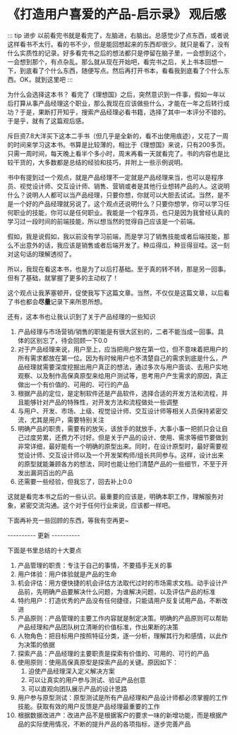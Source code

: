 # 《打造用户喜爱的产品-启示录》 观后感

::: tip 进步
以前看完书就是看完了，左脑进，右脑出。总感觉少了点东西，或者说这样看书不太行。看的书不少，但是能回想起来的东西却很少。就只是看了，没有什么实质性的记录。好多看完书之后的想法都只是停留在脑子里，一会想到这个，一会想到那个，有点杂乱。那么就从现在开始吧，看完书之后，关上书本回想一下，到底看了个什么东西，随便写点。然后再打开书本，看看我到底看了个什么东西。OK，就到这里吧
:::

 为什么会选择这本书？ 看完了《理想国》之后，突然意识到一件事，假如一年以后打算从事产品经理这个职业，那么我现在应该做些什么，才能在一年之后转行成功？于是，果断打开知乎，搜索产品经理必看书籍，选择了其中一本评分不错的。于是乎，就有了这篇观后感。

 斥巨资7.8大洋买下这本二手书（但几乎是全新的，看不出使用痕迹），又花了一周的时间来学习这本书。书算是比较薄的，相比于《理想国》来说，只有200多页。只需一周时间，每天晚上看半个多小时，周末再看一天就看完了。书的内容也是比较干货的，大多数都是总结的经验和技巧，并附上一些示例说明。

 书中有提到过一个观点，就是产品经理不一定就是产品经理来当，也可以是程序员、视觉设计师、交互设计师、销售、营销或者是其他行业想转产品的人。这说明什么？说明人人都可以当产品经理，只要你想，你就可以大胆去试试。当然，是不是一个好的产品经理就另说了。这个观点还说明什么？只要你想学，你可以学习任何职业的技能，你可以是任何职业。我能是一个程序员，也只是因为我曾经认真的学习过一段时间的前端技能，所以想当然的觉得自己应该是一个前端。

 假如，我是说假如，我以前没有学习前端，而是学习了销售技能或者后端技能，那么不出意外的话，我应该是销售或者后端开发了。种瓜得瓜，种豆得豆哇。这一刻对这句话的理解透彻了。

 所以，我现在看这本书，也是为了以后打基础。至于真的转不转，那是另一回事。但有了基础，就掌握了更多的主动权了！

这个观点让我茅塞顿开，促使我写下这篇文章。当然，不仅仅是这篇文章，以后看了书也都会**尽量**记录下来所思所想。

还有，这本书也让我认识到了关于产品经理的一些知识
1. 产品经理与市场营销/销售的职能是有很大区别的，二者不能当成一回事。具体的区别忘了，待会回顾一下0.0
2. 对于产品经理来说，用户至上，应当把用户放在第一位，但不意味着把用户的所有需求都放在第一位。因为有时候用户也不清楚自己的需求到底是什么，产品经理就需要深度挖掘出用户真正的想法，通过多次与用户面谈、去用户实地观察、以及制作高保真原型来给用户测试等，思考用户产生需求的原因，真正做出一个有价值的、可用的、可行的产品
3. 根据产品的定位，是定制软件还是产品软件，选择合适的开发方法和流程，并且能够针对产品的特殊性，对开发方法和流程做处一些调整
4. 与用户、开发、市场、上级、视觉设计师、交互设计师等相关人员保持紧密交流，尤其是用户，需要特别关注
5. 明确产品的职责，需要有的放矢，该放手的就放手，大事小事一把抓只会让自己过度劳累，还费力不讨好。但是关于产品的设计、使用、需求等细节要做到非常详细，最好能有一个明确的原型出来。同时，在设计原型时，最好需要视觉设计师、交互设计师以及一个开发架构师/组长共同参与。这样，设计出来的原型就能兼顾各方的想法，同时也能让他们清楚产品的一些细节，不至于开发出漏洞百出的产品
6. 还需要一些经验，但我忘了，回去补上0.0

这就是看完本书之后的一些认识。最重要的应该是，明确本职工作，理解服务对象，紧密交流沟通。这个对于任何行业来说，应该都一样吧。

下面再补充一些回顾的东西，等我有空再更~

---------- 更新 ----------

下面是书里总结的十大要点
1. 产品管理的职责：专注于自己的事情，不要插手无关的事
2. 用户体验：用户体验就是产品的生命
3. 机会评估：用方便快捷的机会评估方法取代过时的市场需求文档。动手设计产品前，先明确产品要解决什么问题，为谁解决问题，以及评估产品的标准
4. 特约用户：打造优秀的产品没有任何捷径，只能请用户反复试用产品，不断改进
5. 产品原则：产品管理的主要工作内容就是制定决策。明确的产品原则可以帮助产品经理和产品团队树立清晰的价值标准，作出果断的决策
6. 人物角色：把目标用户按照特征分类，逐一分析，理解其行为和感情，以此作为决策的依据
7. 探索产品：产品经理的主要职责是探索有价值的、可用的、可行的产品
8. 使用原则：使用高保真原型是探索产品的关键。原因如下：
    1. 迫使产品经理深入定义解决方案
    2. 可以让真实的用户参与测试、验证产品创意
    3. 可以直观向团队展示产品的设计思路
9. 用户参与原型测试：原型测试是所有产品经理和产品设计师都必须掌握的工作技能。获取有效的用户反馈是产品经理最重要的工作
10. 根据数据改进产：改进产品不是根据客户的要求一味的新增功能，而是根据产品的实际使用情况，不断的提升产品的各项指标，逐步完善产品
 
